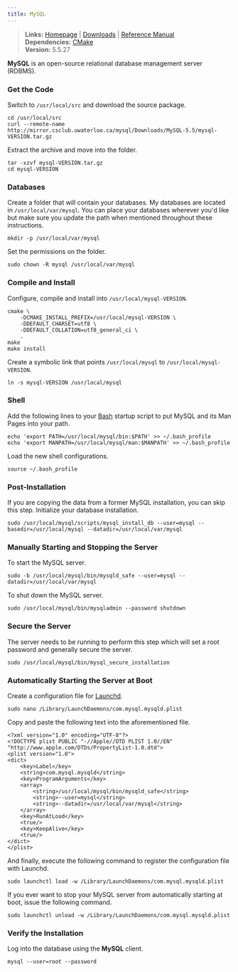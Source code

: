 ```yaml
---
title: MySQL
---
```


> **Links:** [Homepage](http://www.mysql.com/) | [Downloads](http://www.mysql.com/downloads/mysql/) | [Reference Manual](http://dev.mysql.com/doc/refman/5.5/en/index.html)  
> **Dependencies:** [CMake](cmake.html)  
> **Version:** <span id="version">5.5.27</span>


**MySQL** is an open-source relational database management server (RDBMS).


### Get the Code

Switch to `/usr/local/src` and download the source package.

	cd /usr/local/src
	curl --remote-name http://mirror.csclub.uwaterloo.ca/mysql/Downloads/MySQL-5.5/mysql-VERSION.tar.gz

Extract the archive and move into the folder.

	tar -xzvf mysql-VERSION.tar.gz
	cd mysql-VERSION


### Databases

Create a folder that will contain your databases. My databases are located in `/usr/local/var/mysql`. You can place your databases wherever you'd like but make sure you update the path when mentioned throughout these instructions.

	mkdir -p /usr/local/var/mysql

Set the permissions on the folder.

	sudo chown -R mysql /usr/local/var/mysql


### Compile and Install

Configure, compile and install into `/usr/local/mysql-VERSION`.

	cmake \
		-DCMAKE_INSTALL_PREFIX=/usr/local/mysql-VERSION \
		-DDEFAULT_CHARSET=utf8 \
		-DDEFAULT_COLLATION=utf8_general_ci \
		.
	make
	make install

Create a symbolic link that points `/usr/local/mysql` to `/usr/local/mysql-VERSION`.

	ln -s mysql-VERSION /usr/local/mysql


### Shell

Add the following lines to your [Bash](http://en.wikipedia.org/wiki/Bash_%28Unix_shell%29) startup script to put MySQL and its Man Pages into your path.

	echo 'export PATH=/usr/local/mysql/bin:$PATH' >> ~/.bash_profile
	echo 'export MANPATH=/usr/local/mysql/man:$MANPATH' >> ~/.bash_profile

Load the new shell configurations.

	source ~/.bash_profile


### Post-Installation

If you are copying the data from a former MySQL installation, you can skip this step. Initialize your database installation.

	sudo /usr/local/mysql/scripts/mysql_install_db --user=mysql --basedir=/usr/local/mysql --datadir=/usr/local/var/mysql


### Manually Starting and Stopping the Server

To start the MySQL server.

	sudo -b /usr/local/mysql/bin/mysqld_safe --user=mysql --datadir=/usr/local/var/mysql

To shut down the MySQL server.

	sudo /usr/local/mysql/bin/mysqladmin --password shutdown


### Secure the Server

The server needs to be running to perform this step which will set a root password and generally secure the server.

	sudo /usr/local/mysql/bin/mysql_secure_installation


### Automatically Starting the Server at Boot

Create a configuration file for [Launchd](http://en.wikipedia.org/wiki/Launchd).

	sudo nano /Library/LaunchDaemons/com.mysql.mysqld.plist

Copy and paste the following text into the aforementioned file.

	<?xml version="1.0" encoding="UTF-8"?>
	<!DOCTYPE plist PUBLIC "-//Apple//DTD PLIST 1.0//EN" "http://www.apple.com/DTDs/PropertyList-1.0.dtd">
	<plist version="1.0">
	<dict>
		<key>Label</key>
		<string>com.mysql.mysqld</string>
		<key>ProgramArguments</key>
		<array>
			<string>/usr/local/mysql/bin/mysqld_safe</string>
			<string>--user=mysql</string>
			<string>--datadir=/usr/local/var/mysql</string>
		</array>
		<key>RunAtLoad</key>
		<true/>
		<key>KeepAlive</key>
		<true/>
	</dict>
	</plist>


And finally, execute the following command to register the configuration file with Launchd.

	sudo launchctl load -w /Library/LaunchDaemons/com.mysql.mysqld.plist

If you ever want to stop your MySQL server from automatically starting at boot, issue the following command.

	sudo launchctl unload -w /Library/LaunchDaemons/com.mysql.mysqld.plist


### Verify the Installation

Log into the database using the **MySQL** client.

	mysql --user=root --password
